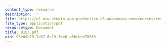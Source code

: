 ```yaml
---
content_type: resource
description: ''
file: https://ol-ocw-studio-app-production.s3.amazonaws.com/courses/res-12-000-evolution-of-physical-oceanography-spring-2007/96e00b797a376c2934e6a66cbed78260_8183.pdf
file_type: application/pdf
resourcetype: Document
title: 8183.pdf
uid: 96e00b79-7a37-6c29-34e6-a66cbed78260
---
```

